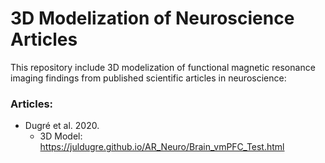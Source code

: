 # 3D Modelization of Neuroscience Articles 

This repository include 3D modelization of functional magnetic resonance imaging findings from published scientific articles in neuroscience:

### Articles:
  * Dugré et al. 2020.
    * 3D Model: https://juldugre.github.io/AR_Neuro/Brain_vmPFC_Test.html
